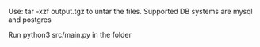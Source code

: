 Use: tar -xzf output.tgz to untar the files.
Supported DB systems are mysql and postgres

Run python3 src/main.py in the folder